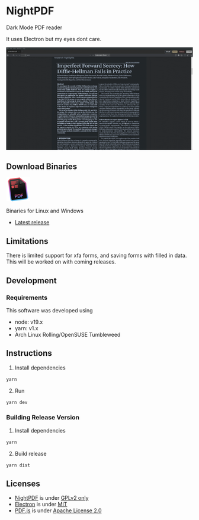 # NightPDF

Dark Mode PDF reader

It uses Electron but my eyes dont care.

![NightPDF screencast](docs/nightpdf.gif?raw=true)

## Download Binaries

![NightPDF logo](docs/nightpdf_small.png?raw=true)

Binaries for Linux and Windows

-   [Latest release](https://github.com/Lunarequest/NightPDF/releases/latest)

## Limitations

There is limited support for xfa forms, and saving forms with filled in data. This will be worked on with coming releases.

## Development

### Requirements

This software was developed using

-   node: v19.x
-   yarn: v1.x
-   Arch Linux Rolling/OpenSUSE Tumbleweed

## Instructions

1. Install dependencies

```bash
yarn
```

2. Run

```bash
yarn dev
```

### Building Release Version

1. Install dependencies

```bash
yarn
```

2. Build release

```bash
yarn dist
```

## Licenses

-   [NightPDF](https://github.com/Lunarequest/NightPDF) is under [GPLv2 only](LICENSE)
-   [Electron](https://github.com/electron/electron) is under [MIT](https://github.com/electron/electron/blob/master/LICENSE)
-   [PDF.js](https://mozilla.github.io/pdf.js/) is under [Apache License 2.0](https://github.com/mozilla/pdf.js/blob/master/LICENSE)
